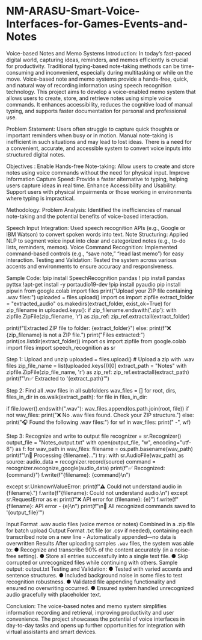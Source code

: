 # NM-ARASU-Smart-Voice-Interfaces-for-Games-Events-and-Notes
Voice-based Notes and Memo
Systems
Introduction:
In today’s fast-paced digital world, capturing ideas, reminders, and memos efficiently
is crucial for productivity. Traditional typing-based note-taking methods can be
time-consuming and inconvenient, especially during multitasking or while on the move.
Voice-based note and memo systems provide a hands-free, quick, and natural way of
recording information using speech recognition technology.
This project aims to develop a voice-enabled memo system that allows users to create, store,
and retrieve notes using simple voice commands. It enhances accessibility, reduces the
cognitive load of manual typing, and supports faster documentation for personal and
professional use.

Problem Statement:
Users often struggle to capture quick thoughts or important reminders when busy or in
motion. Manual note-taking is inefficient in such situations and may lead to lost ideas. There
is a need for a convenient, accurate, and accessible system to convert voice inputs into
structured digital notes.

Objectives :
Enable Hands-free Note-taking: Allow users to create and store notes using voice commands
without the need for physical input.
Improve Information Capture Speed: Provide a faster alternative to typing, helping users
capture ideas in real time.
Enhance Accessibility and Usability: Support users with physical impairments or those
working in environments where typing is impractical.

Methodology:
Problem Analysis: Identified the inefficiencies of manual note-taking and the potential
benefits of voice-based interaction.

Speech Input Integration: Used speech recognition APIs (e.g., Google or IBM Watson) to
convert spoken words into text.
Note Structuring: Applied NLP to segment voice input into clear and categorized notes (e.g.,
to-do lists, reminders, memos).
Voice Command Recognition: Implemented command-based controls (e.g., “save note,”
“read last memo”) for easy interaction.
Testing and Validation: Tested the system across various accents and environments to ensure
accuracy and responsiveness.

Sample Code:
!pip install SpeechRecognition pandas
! pip install pandas pyttsx
!apt-get install -y portaudio19-dev
!pip install pyaudio
pip install pipwin
from google.colab import files
print("Upload your ZIP file containing .wav files:")
uploaded = files.upload()
import os
import zipfile
extract_folder = "extracted_audio"
os.makedirs(extract_folder, exist_ok=True)
for zip_filename in uploaded.keys():
if zip_filename.endswith('.zip'):
with zipfile.ZipFile(zip_filename, 'r') as zip_ref:
zip_ref.extractall(extract_folder)

print(f"Extracted ZIP file to folder: {extract_folder}")
else:
print(f"❌ {zip_filename} is not a ZIP file.")
print("Files extracted:")
print(os.listdir(extract_folder))
import os
import zipfile
from google.colab import files
import speech_recognition as sr

Step 1: Upload and unzip
uploaded = files.upload() # Upload a zip with .wav files
zip_file_name = list(uploaded.keys())[0]
extract_path = "Notes"
with zipfile.ZipFile(zip_file_name, 'r') as zip_ref:
zip_ref.extractall(extract_path)
print(f"\n✅ Extracted to '{extract_path}'")

Step 2: Find all .wav files in all subfolders
wav_files = []
for root, dirs, files_in_dir in os.walk(extract_path):
for file in files_in_dir:

if file.lower().endswith(".wav"):
wav_files.append(os.path.join(root, file))
if not wav_files:
print("❌ No .wav files found. Check your ZIP structure.")
else:
print("🎧 Found the following .wav files:")
for wf in wav_files:
print(" -", wf)

Step 3: Recognize and write to output file
recognizer = sr.Recognizer()
output_file = "Notes_output.txt"
with open(output_file, "w", encoding="utf-8") as f:
for wav_path in wav_files:
filename = os.path.basename(wav_path)
print(f"\n🔄 Processing {filename}...")
try:
with sr.AudioFile(wav_path) as source:
audio_data = recognizer.record(source)
command = recognizer.recognize_google(audio_data)
print(f"✅ Recognized: {command}")
f.write(f"{filename}: {command}\n")

except sr.UnknownValueError:
print(f"⚠ Could not understand audio in {filename}.")
f.write(f"{filename}: Could not understand audio.\n")
except sr.RequestError as e:
print(f"❌ API error for {filename}: {e}")
f.write(f"{filename}: API error - {e}\n")
print(f"\n📁 All recognized commands saved to '{output_file}'")

Input Format
.wav audio files (voice memos or notes)
Combined in a .zip file for batch upload
Output Format
.txt file (or .csv if needed), containing each transcribed note on a new line -
Automatically appended—no data is overwritten
Results
After uploading samples `.wav` files, the system was able to:
● Recognize and transcribe 90% of the content accurately (in a noise-free setting).
● Store all entries successfully into a single text file.
● Skip corrupted or unrecognized files while continuing with others.
Sample output:
output.txt
Testing and Validation:
● Tested with varied accents and sentence structures.
● Included background noise in some files to test recognition robustness.
● Validated file appending functionality and ensured no overwriting occurred.
● Ensured system handled unrecognized audio gracefully with placeholder text.

Conclusion:
The voice-based notes and memo system simplifies information recording and retrieval,
improving productivity and user convenience. The project showcases the potential of voice
interfaces in day-to-day tasks and opens up further opportunities for integration with virtual
assistants and smart devices.
